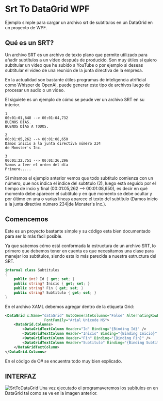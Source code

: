 # Srt To DataGrid WPF

Ejemplo simple para cargar un archivo srt de subtitulos en un DataGrid en un proyecto de WPF.

## Qué es un SRT?
Un archivo SRT es un archivo de texto plano que permite utilizado para  añadir subtítulos a un vídeo después de producido.  Son muy útiles si quiero subtitular un video que he subido a YouTube o por ejemplo si deseas subtitular el video de una reunión de la junta directiva de la empresa.

En la actualidad son bastante útiles programas de inteligencia atrificial como Whisper de OpenAI, puede generar este tipo de archivos luego de procesar un audio o un video.

El siguiete es un ejemplo de cómo se peude ver un archivo SRT en su interior.



    1
    00:01:01,648 --> 00:01:04,732
    BUENOS DÍAS.
    BUENOS DÍAS A TODOS.
    
    2
    00:01:05,262 --> 00:01:08,650
    Damos inicio a la junta directiva número 234
    de Monster's Inc.
    
    3
    00:01:22,751 --> 00:01:26,296
    Vamos a leer el orden del día
    Primero.....

Si miramos el ejemplo anterior vemos que todo subtítulo comienza con un número, que nos indica el indice del subtítulo (2), luego está seguido por el tiempo de incio y final (00:01:05,262 --> 00:01:08,650), es decir en qué momento debe aparecer el subtítulo y en qué momento se debe ocultar y por último en una o varias líneas aparece el texto del subtítulo (Damos inicio a la junta directiva número 234|de Monster's Inc.).

## Comencemos
Este es un proyecto bastante simple y su código esta bien documentado para ser lo más fácil posible.

Ya que sabemos cómo está conformada la estructura de un archivo SRT, lo primero que debemos tener en cuenta es que necesitamos una clase para manejar los subtítulos, siendo esta lo más parecida a nuestra estructura del SRT.

```csharp
internal class Subtitulos
{
	public int? Id { get; set; }
	public string? Inicio { get; set; }
	public string? Fin { get; set; }
	public string? Subtitulo { get; set; }
}
```

En el archivo XAML debemos agregar dentro de la etiqueta Grid:
```xml
<DataGrid x:Name="dataGrid" AutoGenerateColumns="False" AlternatingRowBackground="LightGreen"
                  FontFamily="Arial Unicode MS">
	<DataGrid.Columns>
		<DataGridTextColumn Header="Id" Binding="{Binding Id}" />
		<DataGridTextColumn Header="Inicio" Binding="{Binding Inicio}" />
		<DataGridTextColumn Header="Fin" Binding="{Binding Fin}" />
		<DataGridTextColumn Header="Subtitulo" Binding="{Binding Subtitulo}">
	</DataGridTextColumn>
</DataGrid.Columns>
```

En el código de C# se encuentra todo muy bien explicado.


## INTERFAZ
![SrtToDataGrid](https://user-images.githubusercontent.com/65383172/229676504-fe0dc2d0-825c-4552-bbe8-a48f1b70ed08.jpg)
Una vez ejecutado el programaveremos los subítulos en en DataGrid tal como se ve en la imagen anterior.
